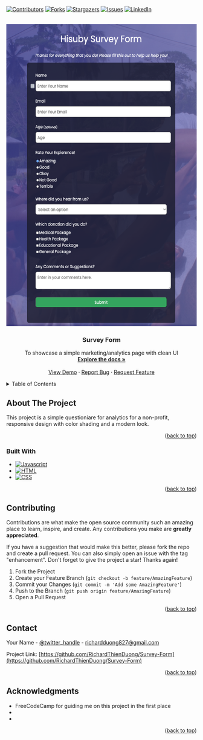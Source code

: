 <!-- PROJECT SHIELDS -->
<!--
*** I'm using markdown "reference style" links for readability.
*** Reference links are enclosed in brackets [ ] instead of parentheses ( ).
*** See the bottom of this document for the declaration of the reference variables
*** for contributors-url, forks-url, etc. This is an optional, concise syntax you may use.
*** https://www.markdownguide.org/basic-syntax/#reference-style-links
-->
[![Contributors][contributors-shield]][contributors-url]
[![Forks][forks-shield]][forks-url]
[![Stargazers][stars-shield]][stars-url]
[![Issues][issues-shield]][issues-url]
[![LinkedIn][linkedin-shield]][linkedin-url]
<!-- [![MIT License][license-shield]][license-url] -->



<!-- PROJECT LOGO -->
<br />
<div align="center">
  <a href="https://github.com/RichardThienDuong/Survey-Form">
    <img src="Screen Shot 2023-05-25 at 3.28.17 AM.png" alt="Logo" width="600" height="800">
  </a>

<h3 align="center">Survey Form</h3>

  <p align="center">
    To showcase a simple marketing/analytics page with clean UI 
    <br />
    <a href="https://github.com/RichardThienDuong/Survey-Form"><strong>Explore the docs »</strong></a>
    <br />
    <br />
    <a href="https://richardthienduong.github.io/Survey-Form/">View Demo</a>
    ·
    <a href="https://github.com/RichardThienDuong/Survey-Form/issues">Report Bug</a>
    ·
    <a href="https://github.com/RichardThienDuong/Survey-Form/issues">Request Feature</a>
  </p>
</div>



<!-- TABLE OF CONTENTS -->
<details>
  <summary>Table of Contents</summary>
  <ol>
    <li>
      <a href="#about-the-project">About The Project</a>
      <ul>
        <li><a href="#built-with">Built With</a></li>
      </ul>
    </li>
    <li>
      <a href="#getting-started">Getting Started</a>
      <ul>
        <li><a href="#prerequisites">Prerequisites</a></li>
        <li><a href="#installation">Installation</a></li>
      </ul>
    </li>
    <li><a href="#usage">Usage</a></li>
    <li><a href="#roadmap">Roadmap</a></li>
    <li><a href="#contributing">Contributing</a></li>
    <li><a href="#license">License</a></li>
    <li><a href="#contact">Contact</a></li>
    <li><a href="#acknowledgments">Acknowledgments</a></li>
  </ol>
</details>


## About The Project

This project is a simple questioniare for analytics for a non-profit, responsive design with color shading and a modern look. 

<p align="right">(<a href="#readme-top">back to top</a>)</p>



### Built With

* [![Javascript][Javascript]][Javascript-url]
* [![HTML][HTML]][HTML-url]
* [![CSS][CSS]][CSS-url]

<p align="right">(<a href="#readme-top">back to top</a>)</p>


<!--
## Getting Started

This is an example of how you may give instructions on setting up your project locally.
To get a local copy up and running follow these simple example steps.

### Prerequisites

This is an example of how to list things you need to use the software and how to install them.
* npm
  ```sh
  npm install npm@latest -g
  ```

### Installation

1. Get a free API Key at [https://example.com](https://example.com)
2. Clone the repo
   ```sh
   git clone https://github.com/github_username/repo_name.git
   ```
3. Install NPM packages
   ```sh
   npm install
   ```
4. Enter your API in `config.js`
   ```js
   const API_KEY = 'ENTER YOUR API';
   ```

<p align="right">(<a href="#readme-top">back to top</a>)</p>

-->

<!-- USAGE EXAMPLES -->
<!--
## Usage

Use this space to show useful examples of how a project can be used. Additional screenshots, code examples and demos work well in this space. You may also link to more resources.

_For more examples, please refer to the [Documentation](https://example.com)_

<p align="right">(<a href="#readme-top">back to top</a>)</p>
-->


<!-- ROADMAP -->
<!--
## Roadmap

- [ ] Feature 1
- [ ] Feature 2
- [ ] Feature 3
    - [ ] Nested Feature

See the [open issues](https://github.com/RichardThienDuong/Survey-Form/issues) for a full list of proposed features (and known issues).

<p align="right">(<a href="#readme-top">back to top</a>)</p>
-->


<!-- CONTRIBUTING -->
## Contributing

Contributions are what make the open source community such an amazing place to learn, inspire, and create. Any contributions you make are **greatly appreciated**.

If you have a suggestion that would make this better, please fork the repo and create a pull request. You can also simply open an issue with the tag "enhancement".
Don't forget to give the project a star! Thanks again!

1. Fork the Project
2. Create your Feature Branch (`git checkout -b feature/AmazingFeature`)
3. Commit your Changes (`git commit -m 'Add some AmazingFeature'`)
4. Push to the Branch (`git push origin feature/AmazingFeature`)
5. Open a Pull Request

<p align="right">(<a href="#readme-top">back to top</a>)</p>



<!-- LICENSE -->
<!--
## License

Distributed under the MIT License. See `LICENSE.txt` for more information.

<p align="right">(<a href="#readme-top">back to top</a>)</p>
-->


<!-- CONTACT -->
## Contact

Your Name - [@twitter_handle](https://twitter.com/Hisuby) - richardduong827@gmail.com

Project Link: [https://github.com/RichardThienDuong/Survey-Form](https://github.com/RichardThienDuong/Survey-Form)

<p align="right">(<a href="#readme-top">back to top</a>)</p>



<!-- ACKNOWLEDGMENTS -->
## Acknowledgments

* FreeCodeCamp for guiding me on this project in the first place 
* []()
* []()

<p align="right">(<a href="#readme-top">back to top</a>)</p>



<!-- MARKDOWN LINKS & IMAGES -->
<!-- https://www.markdownguide.org/basic-syntax/#reference-style-links -->
[contributors-shield]: https://img.shields.io/github/contributors/github_username/repo_name.svg?style=for-the-badge
[contributors-url]: https://github.com/RichardThienDuong/Survey-Form/graphs/contributors
[forks-shield]: https://img.shields.io/github/forks/RichardThienDuong/Survey-Form.svg?style=for-the-badge
[forks-url]: https://github.com/RichardThienDuong/Survey-Form/network/members
[stars-shield]: https://img.shields.io/github/stars/RichardThienDuong/Survey-Form.svg?style=for-the-badge
[stars-url]: https://github.com/RichardThienDuong/Survey-Form/stargazers
[issues-shield]: https://img.shields.io/github/issues/RichardThienDuong/Survey-Form.svg?style=for-the-badge
[issues-url]: https://github.com/RichardThienDuong/Survey-Form/issues
[license-shield]: https://img.shields.io/github/license/RichardThienDuong/Survey-Form.svg?style=for-the-badge
[license-url]: https://github.com/RichardThienDuong/Survey-Form/blob/master/LICENSE.txt
[linkedin-shield]: https://img.shields.io/badge/-LinkedIn-black.svg?style=for-the-badge&logo=linkedin&colorB=555
[linkedin-url]: https://www.linkedin.com/in/richardthienduong/
[product-screenshot]: images/screenshot.png
[Javascript]: https://img.shields.io/badge/Javascript-FFE569?style=for-the-badge&logo=javascript&logoColor=white
[Javascript-url]: https://www.javascript.com/
[HTML]: https://img.shields.io/badge/HTML-20232A?style=for-the-badge&logo=html5&logoColor=61DAFB
[HTML-url]: https://html.com/
[CSS]: https://img.shields.io/badge/CSS-35495E?style=for-the-badge&logo=css3&logoColor=4FC08D
[CSS-url]: https://developer.mozilla.org/en-US/docs/Web/CSS

